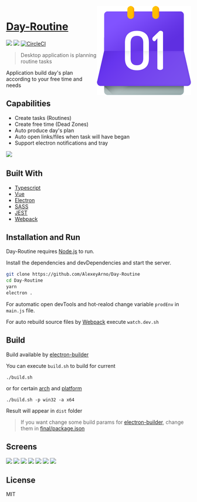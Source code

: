 <img src="https://github.com/AlexeyArno/Day-Routine/blob/master/final/res/images/routinelogo@small.png?raw=true" align="right"/>

# [Day-Routine](https://github.com/AlexeyArno/Day-Routine)

![](https://img.shields.io/badge/price-free-%235F2FE1.svg)
![](https://img.shields.io/badge/version-1.0.0-green.svg)
[![CircleCI](https://circleci.com/gh/AlexeyArno/Day-Routine/tree/master.svg?style=shield)](https://circleci.com/gh/AlexeyArno/Day-Routine/tree/master)

> Desktop application is planning routine tasks 

Application build day's plan according to your free time and needs

## Capabilities
- Create tasks (Routines)
- Create free time (Dead Zones) 
- Auto produce day's plan
- Auto open links/files when task will have began
- Support electron notifications and tray

<img src="https://i.imgur.com/WXHdX2T.png"/>

## Built With
* [Typescript](http://www.typescriptlang.org/)
* [Vue](https://vuejs.org/) 
* [Electron](https://electronjs.org/)
* [SASS](https://sass-lang.com/)
* [JEST](https://jestjs.io/)
* [Webpack](https://github.com/webpack)


## Installation and Run

Day-Routine requires [Node.js](https://nodejs.org/) to run.

Install the dependencies and devDependencies and start the server.

```sh
git clone https://github.com/AlexeyArno/Day-Routine
cd Day-Routine
yarn
electron .
```
For automatic open devTools and hot-realod change variable `prodEnv` in `main.js` file.

For auto rebuild source files by [Webpack](https://github.com/webpack) execute `watch.dev.sh` 

## Build 

Build available by [electron-builder](https://github.com/electron-userland/electron-builder)

You can execute `build.sh` to build for current 

```
./build.sh
```
or for certain [arch](https://github.com/electron-userland/electron-packager/blob/master/docs/api.md#arch) and [platform](https://github.com/electron-userland/electron-packager/blob/master/docs/api.md#platform)
```
./build.sh -p win32 -a x64
```
Result will appear in `dist` folder

> If you want change some build params for [electron-builder](https://github.com/electron-userland/electron-builder), change them in [final/package.json](https://github.com/AlexeyArno/Day-Routine/blob/master/final/package.json)

## Screens
<img src="https://i.imgur.com/dueRhix.png"/>
<img src="https://i.imgur.com/CRe9CMR.png"/>
<img src="https://i.imgur.com/IwqQGww.png"/>
<img src="https://i.imgur.com/NXpTsEi.png"/>
<img src="https://i.imgur.com/NXpTsEi.png"/>
<img src="https://i.imgur.com/uzkimBz.png"/>
<img src="https://i.imgur.com/UHJNl36.png"/>

License
----
MIT